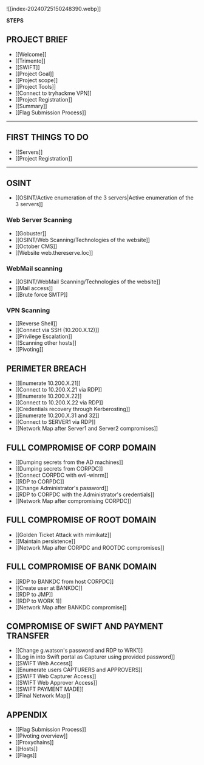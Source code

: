 ![[index-20240725150248390.webp]]

**STEPS**

## PROJECT BRIEF
- [[Welcome]]
- [[Trimento]]
- [[SWIFT]]
- [[Project Goal]]
- [[Project scope]]
- [[Project Tools]]
- [[Connect to tryhackme VPN]]
- [[Project Registration]]
- [[Summary]]
- [[Flag Submission Process]]

---


## FIRST THINGS TO DO

- [[Servers]]
- [[Project Registration]]

---

## OSINT
- [[OSINT/Active enumeration of the 3 servers|Active enumeration of the 3 servers]]

### Web Server Scanning

- [[Gobuster]]
- [[OSINT/Web Scanning/Technologies of the website]]
- [[October CMS]]
- [[Website web.thereserve.loc]]

### WebMail scanning

- [[OSINT/WebMail Scanning/Technologies of the website]]
- [[Mail access]]
- [[Brute force SMTP]]

### VPN Scanning

- [[Reverse Shell]]
- [[Connect via SSH (10.200.X.12)]]
- [[Privilege Escalation]]
- [[Scanning other hosts]]
- [[Pivoting]]

## PERIMETER BREACH

- [[Enumerate 10.200.X.21]]
- [[Connect to 10.200.X.21 via RDP]]
- [[Enumerate 10.200.X.22]]
- [[Connect to 10.200.X.22 via RDP]]
- [[Credentials recovery through Kerberosting]]
- [[Enumerate 10.200.X.31 and 32]]
- [[Connect to SERVER1 via RDP]]
- [[Network Map after Server1 and Server2 compromises]]

## FULL COMPROMISE OF CORP DOMAIN

- [[Dumping secrets from the AD machines]]
- [[Dumping secrets from CORPDC]]
- [[Connect CORPDC with evil-winrm]]
- [[RDP to CORPDC]]
- [[Change Administrator's password]]
- [[RDP to CORPDC with the Administrator's credentials]]
- [[Network Map after compromising CORPDC]]

## FULL COMPROMISE OF ROOT DOMAIN

- [[Golden Ticket Attack with mimikatz]]
- [[Maintain persistence]]
- [[Network Map after CORPDC and ROOTDC compromises]]

## FULL COMPROMISE OF BANK DOMAIN

- [[RDP to BANKDC from host CORPDC]]
- [[Create user at BANKDC]]
- [[RDP to JMP]]
- [[RDP to WORK 1]]
- [[Network Map after BANKDC compromise]]

## COMPROMISE OF SWIFT AND PAYMENT TRANSFER


- [[Change g.watson's password and RDP to WRK1]]
- [[Log in into Swift portal as Capturer using provided password]]
- [[SWIFT Web Access]]
- [[Enumerate users CAPTURERS and APPROVERS]]
- [[SWIFT Web Capturer Access]]
- [[SWIFT Web Approver Access]]
- [[SWIFT PAYMENT MADE]]
- [[Final Network Map]]

## APPENDIX

- [[Flag Submission Process]]
- [[Pivoting overview]]
- [[Proxychains]]
- [[Hosts]]
- [[Flags]]
